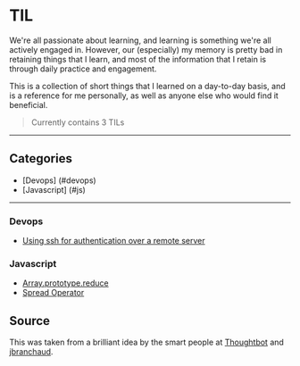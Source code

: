 # TIL

We're all passionate about learning, and learning is something we're all actively engaged in. However, our (especially) my memory is pretty bad in retaining things that I learn, and most of the information that I retain is through daily practice and engagement.

This is a collection of short things that I learned on a day-to-day basis, and is a reference for me personally, as well as anyone else who would find it beneficial.

> Currently contains 3 TILs

---

## Categories

* [Devops] (#devops)
* [Javascript] (#js)

---

### Devops

- [Using ssh for authentication over a remote server](devops/ssh-authentication-remote-server.md)

### Javascript

- [Array.prototype.reduce](js/reduce.md)
- [Spread Operator](js/spread-operator.md)

## Source

This was taken from a brilliant idea by the smart people at [Thoughtbot](https://github.com/thoughtbot/til) and [jbranchaud](https://github.com/jbranchaud/til.git).
